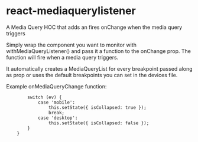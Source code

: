 # react-mediaquerylistener

A Media Query HOC that adds an fires onChange when the media query triggers

Simply wrap the component you want to monitor with withMediaQueryListener() and pass it a function to the onChange prop. 
The function will fire when a media query triggers.

It automatically creates a MediaQueryList for every breakpoint passed along as prop or uses the default breakpoints you can set in the devices file.


Example onMediaQueryChange function:
```onMediaQueryChange(ev) {
        switch (ev) {
            case 'mobile':
                this.setState({ isCollapsed: true });
                break;
            case 'desktop':
                this.setState({ isCollapsed: false });
        }
    }
```
